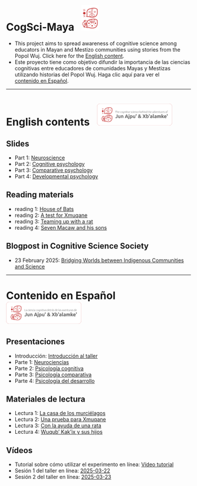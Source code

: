 # CogSci-Maya &nbsp; <img src="./img/csm_logo.png" width=auto height="70">
- This project aims to spread awareness of cognitive science among educators in Mayan and Mestizo communities using stories from the Popol Wuj. Click here for the [English content](#english-contents--). 
- Este proyecto tiene como objetivo difundir la importancia de las ciencias cognitivas entre educadores de comunidades Mayas y Mestizas utilizando historias del Popol Wuj. Haga clic aquí para ver el [contenido en Español](#contenido-en-espa%C3%B1ol--).

---

# English contents &nbsp; <img src="./img/csm_logo_en.png" width=auto height="60">
## Slides
- Part 1: [Neuroscience](https://github.com/smy1/cogsci-maya/tree/main/slides/en_L1_neuroscience.pdf)
- Part 2: [Cognitive psychology](https://github.com/smy1/cogsci-maya/tree/main/slides/en_L2_cognitive.pdf)
- Part 3: [Comparative psychology](https://github.com/smy1/cogsci-maya/tree/main/slides/en_L3_comparative.pdf)
- Part 4: [Developmental psychology](https://github.com/smy1/cogsci-maya/tree/main/slides/en_L4_developmental.pdf)
## Reading materials
- reading 1: [House of Bats](https://github.com/smy1/cogsci-maya/tree/main/materials/en-reading-1.pdf)
- reading 2: [A test for Xmuqane](https://github.com/smy1/cogsci-maya/tree/main/materials/en-reading-2.pdf)
- reading 3: [Teaming up with a rat](https://github.com/smy1/cogsci-maya/tree/main/materials/en-reading-3.pdf)
- reading 4: [Seven Macaw and his sons](https://github.com/smy1/cogsci-maya/tree/main/materials/en-reading-4.pdf)
## Blogpost in Cognitive Science Society
- 23 February 2025: [Bridging Worlds between Indigenous Communities and Science](https://cognitivesciencesociety.org/bridging-worlds-between-indigenous-communities-and-science-exploring-cognitive-science-through-mayan-tales/)
---

# Contenido en Español &nbsp; <img src="./img/csm_logo_es.png" width=auto height="60">
## Presentaciones
- Introducción: [Introducción al taller](https://docs.google.com/presentation/d/1yqR9ibQvPiqDyQXZk_v_tky9MHfUG8sjImhWA_J0h9o/edit?usp=sharing)
- Parte 1: [Neurociencias](https://docs.google.com/presentation/d/1TjwjvWWxerI_sjYnVBM77RTZtfB4LZkHLC1USfM_Gq8/edit?usp=sharing)
- Parte 2: [Psicología cognitiva](https://docs.google.com/presentation/d/1ed30nF9xbTWrHOfoD3DEW-ntgkK_mveP8AgvrJzQUuw/edit?usp=sharing)
- Parte 3: [Psicología comparativa](https://docs.google.com/presentation/d/1VsI9fg6i6rYT_V6m0SzjlMsDWU4VpkVnCMNBSKwmtk8/edit?usp=sharing)
- Parte 4: [Psicología del desarrollo](https://docs.google.com/presentation/d/1DUCz6HtPPjSXexe-r_AnKTUPz0lg1J8to70N0AYH-zk/edit?usp=sharing)
## Materiales de lectura
- Lectura 1: [La casa de los murciélagos](https://docs.google.com/document/d/1wHdkol2VQ3WzmaIZ3mmsnBqv4cN_b99do0t5HqsyQq0/edit?usp=drive_link)
- Lectura 2: [Una prueba para Xmuqane](https://docs.google.com/document/d/1Z-14K027tJHOR9b6mSqE8FaZaO2Eb7c850d8b_7LFi8/edit?usp=sharing)
- Lectura 3: [Con la ayuda de una rata](https://docs.google.com/document/d/1F76KLbMxoQmi1V7eqWwKv3oRiUPPcoKWUkJjesO3jnw/edit?usp=sharing)
- Lectura 4: [Wuqub’ Kak’ix y sus hijos](https://docs.google.com/document/d/1vix-SS-b60mu5-O3Wuz0c54JxUZBB5OYAFa-7REzNxY/edit?usp=sharing)
## Vídeos
- Tutorial sobre cómo utilizar el experimento en línea: [Vídeo tutorial](https://drive.google.com/file/d/1dQnmFmv_BPvYJAPFag0P8UbDDIVZ5oCL/view?usp=drive_link)
- Sesión 1 del taller en línea: [2025-03-22](https://drive.google.com/file/d/1RwZIjP1G7rr9fW6Dc9LnWzbPhu_juvK3/view?usp=drive_link)
- Sesión 2 del taller en línea: [2025-03-23](https://drive.google.com/file/d/19rCggPp4uLgLhICO_d-NufgWArrKzHtg/view?usp=drive_link)
